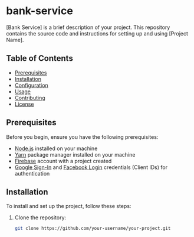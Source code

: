 # bank-service
[Bank Service] is a brief description of your project. This repository contains the source code and instructions for setting up and using [Project Name].

## Table of Contents

- [Prerequisites](#prerequisites)
- [Installation](#installation)
- [Configuration](#configuration)
- [Usage](#usage)
- [Contributing](#contributing)
- [License](#license)

## Prerequisites

Before you begin, ensure you have the following prerequisites:

- [Node.js](https://nodejs.org) installed on your machine
- [Yarn](https://yarnpkg.com) package manager installed on your machine
- [Firebase](https://firebase.google.com) account with a project created
- [Google Sign-In](https://developers.google.com/identity/sign-in/web/sign-in) and [Facebook Login](https://developers.facebook.com/docs/facebook-login/web) credentials (Client IDs) for authentication

## Installation

To install and set up the project, follow these steps:

1. Clone the repository:
   
   ```bash
   git clone https://github.com/your-username/your-project.git
